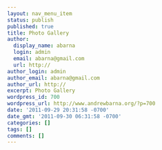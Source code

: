 ```yaml
---
layout: nav_menu_item
status: publish
published: true
title: Photo Gallery
author:
  display_name: abarna
  login: admin
  email: abarna@gmail.com
  url: http://
author_login: admin
author_email: abarna@gmail.com
author_url: http://
excerpt: Photo Gallery
wordpress_id: 700
wordpress_url: http://www.andrewbarna.org/?p=700
date: '2011-09-29 20:31:58 -0700'
date_gmt: '2011-09-30 06:31:58 -0700'
categories: []
tags: []
comments: []
---
```


